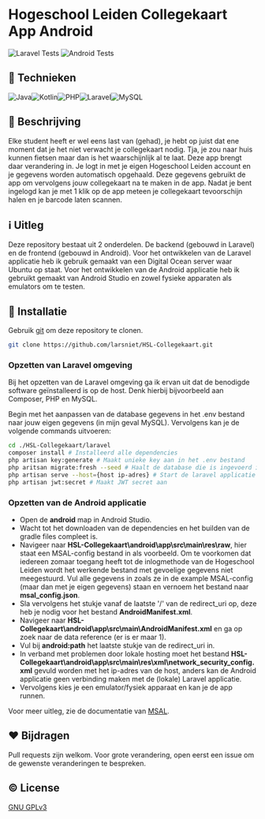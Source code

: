 # Hogeschool Leiden Collegekaart App Android

![Laravel Tests](https://github.com/larsniet/HSL-Collegekaart/actions/workflows/laravel.yml/badge.svg)
![Android Tests](https://github.com/larsniet/HSL-Collegekaart/actions/workflows/android.yml/badge.svg)

## :construction_worker: Technieken
<img alt="Java" src="https://img.shields.io/badge/java-%23ED8B00.svg?&style=for-the-badge&logo=java&logoColor=white"/><img alt="Kotlin" src="https://img.shields.io/badge/kotlin-%230095D5.svg?&style=for-the-badge&logo=kotlin&logoColor=white"/><img alt="PHP" src="https://img.shields.io/badge/php-%23777BB4.svg?&style=for-the-badge&logo=php&logoColor=white"/><img alt="Laravel" src="https://img.shields.io/badge/laravel-%23FF2D20.svg?&style=for-the-badge&logo=laravel&logoColor=white"/><img alt="MySQL" src="https://img.shields.io/badge/mysql-%2300f.svg?&style=for-the-badge&logo=mysql&logoColor=white"/>

## :memo: Beschrijving
Elke student heeft er wel eens last van (gehad), je hebt op juist dat ene moment dat je het niet verwacht je collegekaart nodig. Tja, je zou naar huis kunnen fietsen maar dan is het waarschijnlijk al te laat. Deze app brengt daar verandering in. Je logt in met je eigen Hogeschool Leiden account en je gegevens worden automatisch opgehaald. Deze gegevens gebruikt de app om vervolgens jouw collegekaart na te maken in de app. Nadat je bent ingelogd kan je met 1 klik op de app meteen je collegekaart tevoorschijn halen en je barcode laten scannen.

## :information_source: Uitleg
Deze repository bestaat uit 2 onderdelen. De backend (gebouwd in Laravel) en de frontend (gebouwd in Android). Voor het ontwikkelen van de Laravel applicatie heb ik gebruik gemaakt van een Digital Ocean server waar Ubuntu op staat. Voor het ontwikkelen van de Android applicatie heb ik gebruikt gemaakt van Android Studio en zowel fysieke apparaten als emulators om te testen. 

## :calling: Installatie

Gebruik [git](https://github.com/git/git) om deze repository te clonen.

```bash
git clone https://github.com/larsniet/HSL-Collegekaart.git
```

### Opzetten van Laravel omgeving

Bij het opzetten van de Laravel omgeving ga ik ervan uit dat de benodigde software geïnstalleerd is op de host. Denk hierbij bijvoorbeeld aan Composer, PHP en MySQL.

Begin met het aanpassen van de database gegevens in het .env bestand naar jouw eigen gegevens (in mijn geval MySQL). Vervolgens kan je de volgende commands uitvoeren:

```bash
cd ./HSL-Collegekaart/laravel
composer install # Installeerd alle dependencies
php artisan key:generate # Maakt unieke key aan in het .env bestand
php aritsan migrate:fresh --seed # Haalt de database die is ingevoerd in het .env bestand leeg en vult deze met de benodigde data
php artisan serve --host={host ip-adres} # Start de laravel applicatie lokaal
php artisan jwt:secret # Maakt JWT secret aan
```

### Opzetten van de Android applicatie

- Open de **android** map in Android Studio. 
- Wacht tot het downloaden van de dependencies en het builden van de gradle files compleet is. 
- Navigeer naar **HSL-Collegekaart\android\app\src\main\res\raw**, hier staat een MSAL-config bestand in als voorbeeld. Om te voorkomen dat iedereen zomaar toegang heeft tot de inlogmethode van de Hogeschool Leiden wordt het werkende bestand met gevoelige gegevens niet meegestuurd. Vul alle gegevens in zoals ze in de example MSAL-config (maar dan met je eigen gegevens) staan en vernoem het bestand naar **msal_config.json**. 
- Sla vervolgens het stukje vanaf de laatste '/' van de redirect_uri op, deze heb je nodig voor het bestand **AndroidManifest.xml**. 
- Navigeer naar **HSL-Collegekaart\android\app\src\main\AndroidManifest.xml** en ga op zoek naar de data reference (er is er maar 1). 
- Vul bij **android:path** het laatste stukje van de redirect_uri in.
- In verband met problemen door lokale hosting moet het bestand **HSL-Collegekaart\android\app\src\main\res\xml\network_security_config.xml** gevuld worden met het ip-adres van de host, anders kan de Android applicatie geen verbinding maken met de (lokale) Laravel applicatie.
- Vervolgens kies je een emulator/fysiek apparaat en kan je de app runnen. 

Voor meer uitleg, zie de documentatie van [MSAL](https://docs.microsoft.com/nl-nl/azure/active-directory/develop/msal-configuration). 

## :hearts: Bijdragen
Pull requests zijn welkom. Voor grote verandering, open eerst een issue om de gewenste veranderingen te bespreken.

## :copyright: License
[GNU GPLv3](https://choosealicense.com/licenses/gpl-3.0/)
